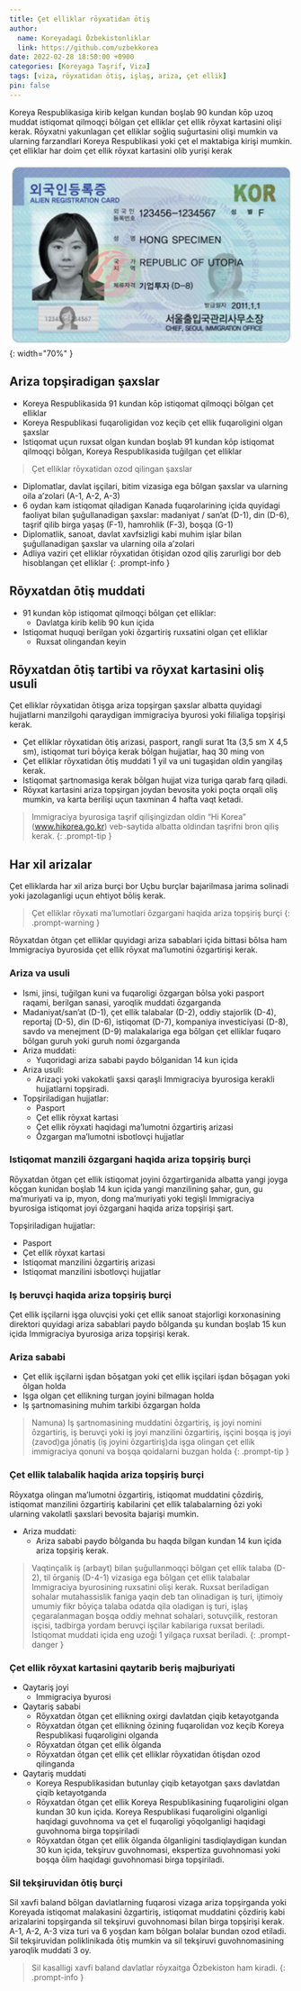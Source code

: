 ```yaml
---
title: Çet elliklar rōyxatidan ōtiş
author:
  name: Koreyadagi Ōzbekistonliklar
  link: https://github.com/uzbekkorea
date: 2022-02-28 18:50:00 +0900
categories: [Koreyaga Taşrif, Viza]
tags: [viza, rōyxatidan ōtiş, işlaş, ariza, çet ellik]
pin: false
---
```


Koreya Respublikasiga kirib kelgan kundan boşlab 90 kundan kōp  uzoq muddat istiqomat qilmoqçi bōlgan çet elliklar çet ellik rōyxat  kartasini olişi kerak. Rōyxatni yakunlagan çet elliklar soḡliq suḡurtasini olişi mumkin va ularning farzandlari Koreya Respublikasi yoki çet el maktabiga kirişi mumkin. çet elliklar har doim çet ellik rōyxat kartasini olib yurişi kerak

![Çet elliklar rōyxat kartasi](/assets/img/id_card_sample.jpg){: width="70%" }

## Ariza topşiradigan şaxslar 
- Koreya Respublikasida 91 kundan kōp istiqomat qilmoqçi bōlgan çet elliklar
- Koreya Respublikasi fuqaroligidan voz keçib çet ellik fuqaroligini olgan şaxslar
- Istiqomat uçun ruxsat olgan kundan boşlab 91 kundan kōp istiqomat qilmoqçi bōlgan, Koreya Respublikasida tuḡilgan çet elliklar

> Çet elliklar rōyxatidan ozod qilingan şaxslar
- Diplomatlar, davlat işçilari, bitim vizasiga ega bōlgan şaxslar va ularning oila a’zolari (A-1, A-2, A-3)
- 6 oydan kam istiqomat qiladigan Kanada fuqarolarining içida quyidagi faoliyat bilan şuḡullanadigan şaxslar:
madaniyat / san’at (D-1), din (D-6), taşrif qilib birga yaşaş (F-1), hamrohlik (F-3), boşqa (G-1)
- Diplomatlik, sanoat, davlat xavfsizligi kabi muhim işlar bilan şuḡullanadigan şaxslar va ularning oila a’zolari
- Adliya vaziri çet elliklar rōyxatidan ōtişidan ozod qiliş zarurligi bor deb hisoblangan çet elliklar
{: .prompt-info }

## Rōyxatdan ōtiş muddati
- 91 kundan kōp istiqomat qilmoqçi bōlgan çet elliklar:
  - Davlatga kirib kelib 90 kun içida
- Istiqomat huquqi berilgan yoki ōzgartiriş ruxsatini olgan çet elliklar
  - Ruxsat olingandan keyin

## Rōyxatdan ōtiş tartibi va rōyxat kartasini oliş usuli
Çet elliklar rōyxatidan ōtişga ariza topşirgan şaxslar albatta quyidagi hujjatlarni manzilgohi qaraydigan immigraciya 
byurosi yoki filialiga topşirişi kerak.
- Çet elliklar rōyxatidan ōtiş arizasi, pasport, rangli surat 1ta (3,5 sm X 4,5 sm), istiqomat turi bōyiça kerak bōlgan hujjatlar, haq 30 ming von
- Çet elliklar rōyxatidan ōtiş muddati 1 yil va uni tugaşidan oldin yangilaş kerak.
- Istiqomat şartnomasiga kerak bōlgan hujjat viza turiga qarab farq qiladi.
- Rōyxat kartasini ariza topşirgan joydan bevosita yoki poçta orqali oliş mumkin, va karta berilişi uçun taxminan 4 hafta vaqt ketadi.

> Immigraciya byurosiga taşrif qilişingizdan oldin “Hi Korea” (www.hikorea.go.kr) veb-saytida albatta oldindan taşrifni bron qiliş kerak. 
{: .prompt-tip }

## Har xil arizalar
Çet elliklarda har xil ariza burçi bor Uçbu burçlar bajarilmasa jarima solinadi yoki jazolaganligi uçun ehtiyot bōliş kerak.

> Çet elliklar rōyxati ma’lumotlari ōzgargani haqida ariza topşiriş burçi
{: .prompt-warning }

Rōyxatdan ōtgan çet elliklar quyidagi ariza sabablari içida bittasi bōlsa ham Immigraciya byurosida çet ellik rōyxat ma’lumotini ōzgartirişi kerak.

### Ariza va usuli
- Ismi, jinsi, tuḡilgan kuni va fuqaroligi ōzgargan bōlsa yoki pasport raqami, berilgan sanasi, yaroqlik muddati ōzgarganda
- Madaniyat/san’at (D-1), çet ellik talabalar (D-2), oddiy stajorlik (D-4), reportaj (D-5), din (D-6), istiqomat (D-7), kompaniya investiciyasi (D-8), savdo va menejment (D-9) malakalariga ega bōlgan çet elliklar fuqaro bōlgan guruh yoki guruh nomi ōzgarganda
- Ariza muddati: 
  - Yuqoridagi ariza sababi paydo bōlganidan 14 kun içida
- Ariza usuli: 
  - Arizaçi yoki vakokatli şaxsi qaraşli Immigraciya byurosiga kerakli hujjatlarni topşiradi.
- Topşiriladigan hujjatlar:
  - Pasport
  - Çet ellik rōyxat kartasi
  - Çet ellik rōyxati haqidagi ma’lumotni ōzgartiriş arizasi
  - Ōzgargan ma’lumotni isbotlovçi hujjatlar

### Istiqomat manzili ōzgargani haqida ariza topşiriş burçi
Rōyxatdan ōtgan çet ellik istiqomat joyini ōzgartirganida albatta yangi joyga kōçgan kunidan boşlab 14 kun içida yangi manzilining şahar, gun, gu ma’muriyati va ip, myon, dong ma’muriyati yoki tegişli Immigraciya byurosiga istiqomat joyi ōzgargani haqida ariza topşirişi şart. 

Topşiriladigan hujjatlar: 
  - Pasport
  - Çet ellik rōyxat kartasi
  - Istiqomat manzilini ōzgartiriş arizasi
  - Istiqomat manzilini isbotlovçi hujjatlar

### Iş beruvçi haqida ariza topşiriş burçi
Çet ellik işçilarni işga oluvçisi yoki çet ellik sanoat stajorligi korxonasining direktori quyidagi ariza  sabablari paydo bōlganda şu kundan boşlab 15 kun içida Immigraciya byurosiga ariza topşirişi kerak.

### Ariza sababi 
- Çet ellik işçilarni işdan bōşatgan yoki çet ellik işçilari işdan bōşagan yoki ōlgan holda
- Işga olgan çet ellikning turgan joyini bilmagan holda
- Iş şartnomasining muhim tarkibi ōzgargan holda 

> Namuna) Iş şartnomasining muddatini ōzgartiriş, iş joyi nomini ōzgartiriş, iş beruvçi yoki iş joyi manzilini ōzgartiriş, işçini boşqa iş joyi (zavod)ga jōnatiş (iş joyini ōzgartiriş)da işga olingan çet  ellik immigraciya qonuni va boşqa qoidalarni buzgan holda
{: .prompt-tip }

### Çet ellik talabalik haqida ariza topşiriş burçi
Rōyxatga olingan ma’lumotni ōzgartiriş, istiqomat muddatini çōzdiriş, istiqomat manzilini ōzgartiriş 
kabilarini çet ellik talabalarning ōzi yoki ularning vakolatli şaxslari bevosita bajarişi mumkin.

- Ariza muddati: 
  - Ariza sababi paydo bōlganda bu haqda bilgan kundan 14 kun içida ariza topşiriş kerak.

> Vaqtinçalik iş (arbayt) bilan şuḡullanmoqçi bōlgan çet ellik talaba (D-2), til ōrganiş (D-4-1) vizasiga ega bōlgan çet ellik talabalar Immigraciya byurosining ruxsatini olişi kerak. Ruxsat beriladigan sohalar mutahassislik faniga yaqin deb tan olinadigan iş turi, ijtimoiy umumiy fikr bōyiça talaba odatda qila oladigan iş turi, işlaş çegaralanmagan boşqa oddiy mehnat sohalari, sotuvçilik, restoran işçisi, tadbirga yordam beruvçi işçilar kabilariga ruxsat beriladi. Istiqomat muddati içida eng uzoḡi 1 yilgaça ruxsat beriladi.
{: .prompt-danger }

### Çet ellik rōyxat kartasini qaytarib beriş majburiyati
- Qaytariş joyi
  - Immigraciya byurosi
- Qaytariş sababi 
  - Rōyxatdan ōtgan çet ellikning oxirgi davlatdan çiqib ketayotganda
  - Rōyxatdan ōtgan çet ellikning ōzining fuqarolidan voz keçib Koreya Respublikasi fuqaroligini olganda
  - Rōyxatdan ōtgan çet ellik ōlganda
  - Rōyxatdan ōtgan çet ellik çet elliklar rōyxatidan ōtişdan ozod qilinganda
- Qaytariş muddati 
  - Koreya Respublikasidan butunlay çiqib ketayotgan şaxs davlatdan çiqib ketayotganda
  - Rōyxatdan ōtgan çet ellik Koreya Respublikasining fuqaroligini olgan kundan 30 kun içida. Koreya Respublikasi fuqaroligini olganligi haqidagi guvohnoma va çet el fuqaroligi yōqolganligi haqidagi guvohnoma birga topşiriladi
  - Rōyxatdan ōtgan çet ellik ōlganda ōlganligini tasdiqlaydigan kundan 30 kun içida, tekşiruv guvohnomasi,  ekspertiza guvohnomasi yoki boşqa ōlim haqidagi guvohnomasi birga topşiriladi.

### Sil tekşiruvidan ōtiş burçi
Sil xavfi baland bōlgan davlatlarning fuqarosi vizaga ariza topşirganda yoki Koreyada istiqomat malakasini 
ōzgartiriş, istiqomat muddatini çōzdiriş kabi arizalarini topşirganda sil tekşiruvi guvohnomasi bilan birga  topşirişi kerak. A-1, A-2, A-3 viza turi va 6 yoşdan kam bōlgan bolalar bundan ozod etiladi. Sil tekşiruvidan  poliklinikada ōtiş mumkin va sil tekşiruvi guvohnomasining yaroqlik muddati 3 oy.

> Sil kasalligi xavfi baland davlatlar rōyxaitga Ōzbekiston ham kiradi.
{: .prompt-info }


